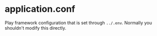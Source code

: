 # application.conf

Play framework configuration that is set through `../.env`.
Normally you shouldn't modify this directly.
